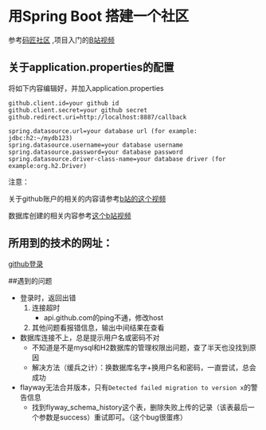 # 用Spring Boot 搭建一个社区
参考[码匠社区](https://github.com/codedrinker/community)
,项目入门的[B站视频](https://www.bilibili.com/video/BV1TE41147uw)

## 关于application.properties的配置
将如下内容编辑好，并加入application.properties
```properties
github.client.id=your github id
github.client.secret=your github secret
github.redirect.uri=http://localhost:8887/callback

spring.datasource.url=your database url (for example: jdbc:h2:~/mydb123)
spring.datasource.username=your database username
spring.datasource.password=your database password
spring.datasource.driver-class-name=your database driver (for example:org.h2.Driver)
```
注意：

关于github账户的相关的内容请参考[b站的这个视频](https://www.bilibili.com/video/BV1TE41147uw?p=8)

数据库创建的相关内容参考[这个b站视频](https://www.bilibili.com/video/BV1TE41147uw?p=15)
## 所用到的技术的网址：

[github登录](https://developer.github.com/apps/building-oauth-apps/creating-an-oauth-app/)

##遇到的问题

- 登录时，返回出错
    1. 连接超时
        - api.github.com的ping不通，修改host
    2. 其他问题看报错信息，输出中间结果在查看
- 数据库连接不上，总是提示用户名或密码不对
    - 不知道是不是mysql和H2数据库的管理权限出问题，查了半天也没找到原因
    - 解决方法（缓兵之计）：换数据库名字+换用户名和密码，一直尝试，总会成功
- flayway无法合并版本，只有`Detected failed migration to version x`的警告信息
    - 找到flyway_schema_history这个表，删除失败上传的记录（该表最后一个参数是success）重试即可。（这个bug很蛋疼）